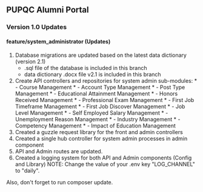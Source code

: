 
## PUPQC Alumni Portal 
### Version 1.0 Updates

#### feature/system_administrator (Updates)
1. Database migrations are updated based on the latest data dictionary (version 2.1)
   - .sql file of the database is included in this branch
   - data dictionary .docx file v2.1 is included in this branch
2. Create API controllers and repositories for system admin sub-modules:
       * - Course Management
       * - Account Type Management
       * - Post Type Management
       * - Educational Attainment Management
       * - Honors Received Management
       * - Professional Exam Management
       * - First Job Timeframe Management
       * - First Job Discover Management
       * - Job Level Management
       * - Self Employed Salary Management
       * - Unemployment Reason Management
       * - Industry Management
       * - Competency Management
       * - Impact of Education Management
3. Created a guzzle request library for the front and admin controllers
4. Created a single hub controller for system admin processes in admin component
5. API and Admin routes are updated.
6. Created a logging system for both API and Admin components (Config and Library)
   NOTE: Change the value of your .env key "LOG_CHANNEL" to "daily".

Also, don't forget to run composer update.
   
